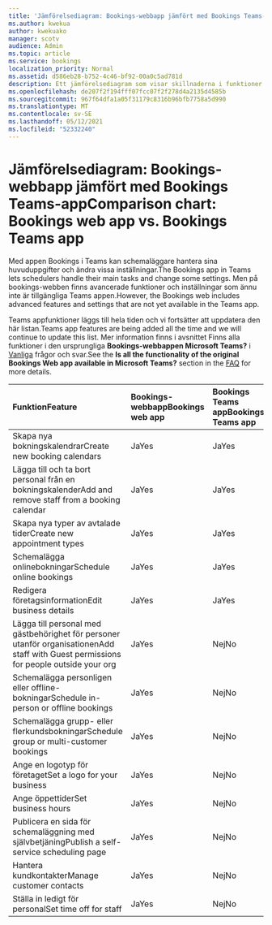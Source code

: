 ```yaml
---
title: 'Jämförelsediagram: Bookings-webbapp jämfört med Bookings Teams-app'
ms.author: kwekua
author: kwekuako
manager: scotv
audience: Admin
ms.topic: article
ms.service: bookings
localization_priority: Normal
ms.assetid: d586eb28-b752-4c46-bf92-00a0c5ad781d
description: Ett jämförelsediagram som visar skillnaderna i funktioner mellan bookings-webbappen och Bookings Teams appen.
ms.openlocfilehash: de207f2f194fff07fcc07f2f278d4a2135d4585b
ms.sourcegitcommit: 967f64dfa1a05f31179c8316b96bfb7758a5d990
ms.translationtype: MT
ms.contentlocale: sv-SE
ms.lasthandoff: 05/12/2021
ms.locfileid: "52332240"
---
```

# <a name="comparison-chart-bookings-web-app-vs-bookings-teams-app"></a><span data-ttu-id="0bb6a-103">Jämförelsediagram: Bookings-webbapp jämfört med Bookings Teams-app</span><span class="sxs-lookup"><span data-stu-id="0bb6a-103">Comparison chart: Bookings web app vs. Bookings Teams app</span></span>

<span data-ttu-id="0bb6a-104">Med appen Bookings i Teams kan schemaläggare hantera sina huvuduppgifter och ändra vissa inställningar.</span><span class="sxs-lookup"><span data-stu-id="0bb6a-104">The Bookings app in Teams lets schedulers handle their main tasks and change some settings.</span></span> <span data-ttu-id="0bb6a-105">Men på bookings-webben finns avancerade funktioner och inställningar som ännu inte är tillgängliga Teams appen.</span><span class="sxs-lookup"><span data-stu-id="0bb6a-105">However, the Bookings web includes advanced features and settings that are not yet available in the Teams app.</span></span>

<span data-ttu-id="0bb6a-106">Teams appfunktioner läggs till hela tiden och vi fortsätter att uppdatera den här listan.</span><span class="sxs-lookup"><span data-stu-id="0bb6a-106">Teams app features are being added all the time and we will continue to update this list.</span></span> <span data-ttu-id="0bb6a-107">Mer information finns i avsnittet Finns alla funktioner i den ursprungliga **Bookings-webbappen Microsoft Teams?** i [Vanliga](bookings-faq.yml) frågor och svar.</span><span class="sxs-lookup"><span data-stu-id="0bb6a-107">See the **Is all the functionality of the original Bookings Web app available in Microsoft Teams?** section in the [FAQ](bookings-faq.yml) for more details.</span></span>

| <span data-ttu-id="0bb6a-108">Funktion</span><span class="sxs-lookup"><span data-stu-id="0bb6a-108">Feature</span></span> | <span data-ttu-id="0bb6a-109">Bookings-webbapp</span><span class="sxs-lookup"><span data-stu-id="0bb6a-109">Bookings web app</span></span> | <span data-ttu-id="0bb6a-110">Bookings Teams app</span><span class="sxs-lookup"><span data-stu-id="0bb6a-110">Bookings Teams app</span></span> |
|:---|:---|:---|
| <span data-ttu-id="0bb6a-111">Skapa nya bokningskalendrar</span><span class="sxs-lookup"><span data-stu-id="0bb6a-111">Create new booking calendars</span></span> | <span data-ttu-id="0bb6a-112">Ja</span><span class="sxs-lookup"><span data-stu-id="0bb6a-112">Yes</span></span> | <span data-ttu-id="0bb6a-113">Ja</span><span class="sxs-lookup"><span data-stu-id="0bb6a-113">Yes</span></span> |
| <span data-ttu-id="0bb6a-114">Lägga till och ta bort personal från en bokningskalender</span><span class="sxs-lookup"><span data-stu-id="0bb6a-114">Add and remove staff from a booking calendar</span></span> | <span data-ttu-id="0bb6a-115">Ja</span><span class="sxs-lookup"><span data-stu-id="0bb6a-115">Yes</span></span> | <span data-ttu-id="0bb6a-116">Ja</span><span class="sxs-lookup"><span data-stu-id="0bb6a-116">Yes</span></span> |
| <span data-ttu-id="0bb6a-117">Skapa nya typer av avtalade tider</span><span class="sxs-lookup"><span data-stu-id="0bb6a-117">Create new appointment types</span></span> | <span data-ttu-id="0bb6a-118">Ja</span><span class="sxs-lookup"><span data-stu-id="0bb6a-118">Yes</span></span> | <span data-ttu-id="0bb6a-119">Ja</span><span class="sxs-lookup"><span data-stu-id="0bb6a-119">Yes</span></span> |
| <span data-ttu-id="0bb6a-120">Schemalägga onlinebokningar</span><span class="sxs-lookup"><span data-stu-id="0bb6a-120">Schedule online bookings</span></span> | <span data-ttu-id="0bb6a-121">Ja</span><span class="sxs-lookup"><span data-stu-id="0bb6a-121">Yes</span></span> | <span data-ttu-id="0bb6a-122">Ja</span><span class="sxs-lookup"><span data-stu-id="0bb6a-122">Yes</span></span> |
| <span data-ttu-id="0bb6a-123">Redigera företagsinformation</span><span class="sxs-lookup"><span data-stu-id="0bb6a-123">Edit business details</span></span> | <span data-ttu-id="0bb6a-124">Ja</span><span class="sxs-lookup"><span data-stu-id="0bb6a-124">Yes</span></span> | <span data-ttu-id="0bb6a-125">Ja</span><span class="sxs-lookup"><span data-stu-id="0bb6a-125">Yes</span></span> |
| <span data-ttu-id="0bb6a-126">Lägga till personal med gästbehörighet för personer utanför organisationen</span><span class="sxs-lookup"><span data-stu-id="0bb6a-126">Add staff with Guest permissions for people outside your org</span></span> | <span data-ttu-id="0bb6a-127">Ja</span><span class="sxs-lookup"><span data-stu-id="0bb6a-127">Yes</span></span> | <span data-ttu-id="0bb6a-128">Nej</span><span class="sxs-lookup"><span data-stu-id="0bb6a-128">No</span></span> |
| <span data-ttu-id="0bb6a-129">Schemalägga personligen eller offline-bokningar</span><span class="sxs-lookup"><span data-stu-id="0bb6a-129">Schedule in-person or offline bookings</span></span> | <span data-ttu-id="0bb6a-130">Ja</span><span class="sxs-lookup"><span data-stu-id="0bb6a-130">Yes</span></span> | <span data-ttu-id="0bb6a-131">Nej</span><span class="sxs-lookup"><span data-stu-id="0bb6a-131">No</span></span> |
| <span data-ttu-id="0bb6a-132">Schemalägga grupp- eller flerkundsbokningar</span><span class="sxs-lookup"><span data-stu-id="0bb6a-132">Schedule group or multi-customer bookings</span></span> | <span data-ttu-id="0bb6a-133">Ja</span><span class="sxs-lookup"><span data-stu-id="0bb6a-133">Yes</span></span> | <span data-ttu-id="0bb6a-134">Nej</span><span class="sxs-lookup"><span data-stu-id="0bb6a-134">No</span></span> |
| <span data-ttu-id="0bb6a-135">Ange en logotyp för företaget</span><span class="sxs-lookup"><span data-stu-id="0bb6a-135">Set a logo for your business</span></span> | <span data-ttu-id="0bb6a-136">Ja</span><span class="sxs-lookup"><span data-stu-id="0bb6a-136">Yes</span></span> | <span data-ttu-id="0bb6a-137">Nej</span><span class="sxs-lookup"><span data-stu-id="0bb6a-137">No</span></span> |
| <span data-ttu-id="0bb6a-138">Ange öppettider</span><span class="sxs-lookup"><span data-stu-id="0bb6a-138">Set business hours</span></span> | <span data-ttu-id="0bb6a-139">Ja</span><span class="sxs-lookup"><span data-stu-id="0bb6a-139">Yes</span></span> | <span data-ttu-id="0bb6a-140">Nej</span><span class="sxs-lookup"><span data-stu-id="0bb6a-140">No</span></span> |
| <span data-ttu-id="0bb6a-141">Publicera en sida för schemaläggning med självbetjäning</span><span class="sxs-lookup"><span data-stu-id="0bb6a-141">Publish a self-service scheduling page</span></span> | <span data-ttu-id="0bb6a-142">Ja</span><span class="sxs-lookup"><span data-stu-id="0bb6a-142">Yes</span></span> | <span data-ttu-id="0bb6a-143">Nej</span><span class="sxs-lookup"><span data-stu-id="0bb6a-143">No</span></span> |
| <span data-ttu-id="0bb6a-144">Hantera kundkontakter</span><span class="sxs-lookup"><span data-stu-id="0bb6a-144">Manage customer contacts</span></span> | <span data-ttu-id="0bb6a-145">Ja</span><span class="sxs-lookup"><span data-stu-id="0bb6a-145">Yes</span></span> | <span data-ttu-id="0bb6a-146">Nej</span><span class="sxs-lookup"><span data-stu-id="0bb6a-146">No</span></span> |
| <span data-ttu-id="0bb6a-147">Ställa in ledigt för personal</span><span class="sxs-lookup"><span data-stu-id="0bb6a-147">Set time off for staff</span></span> | <span data-ttu-id="0bb6a-148">Ja</span><span class="sxs-lookup"><span data-stu-id="0bb6a-148">Yes</span></span> | <span data-ttu-id="0bb6a-149">Nej</span><span class="sxs-lookup"><span data-stu-id="0bb6a-149">No</span></span> |
